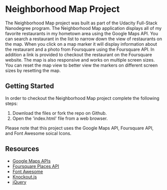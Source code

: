 # Neighborhood Map Project

The Neighborhood Map project was built as part of the Udacity Full-Stack Nanodegree program. The Neighborhood Map application displays all of my favorite restaurants in my hometown area using the Google Maps API. You can search a restaurant in the list to narrow down the view of restaurants on the map. When you click on a map marker it will display information about the restaurant and a photo from Foursquare using the Foursquare API. In addition a link is provided to checkout the restaurant on the Foursquare website. The map is also responsive and works on multiple screen sizes. You can reset the map view to better view the markers on different screen sizes by resetting the map.

## Getting Started

In order to checkout the Neighborhood Map project complete the following steps:

1. Download the files or fork the repo on Github.
2. Open the 'index.html' file from a web browser.

Please note that this project uses the Google Maps API, Foursquare API, and Font Awesome soical Icons.

## Resources
* [Google Maps APIs](https://developers.google.com/maps/)
* [Foursquare Places API](https://developer.foursquare.com/places-api)
* [Font Awesome](http://fontawesome.io/icons/)
* [Knockout.js](http://knockoutjs.com/)
* [jQuery](http://api.jquery.com/)

